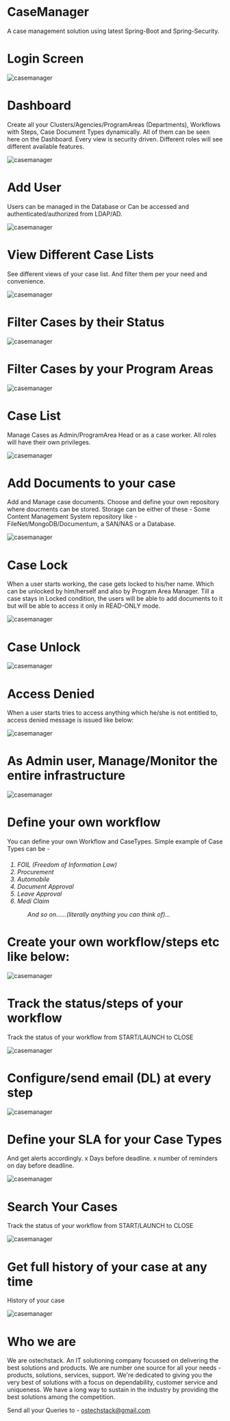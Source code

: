 # CaseManager
A case management  solution using latest Spring-Boot and Spring-Security. 

# Login Screen

![casemanager](https://github.com/ajkr195/CaseManager/blob/master/scereenshots/1.png)


# Dashboard

Create all your Clusters/Agencies/ProgramAreas (Departments), Workflows with Steps, Case Document Types dynamically. All of them can be seen here on the Dashboard. Every view is security driven. Different roles will see different available features.


![casemanager](https://github.com/ajkr195/CaseManager/blob/master/scereenshots/3.png)

# Add User

Users can be managed in the Database or Can be accessed and authenticated/authorized from LDAP/AD. 

![casemanager](https://github.com/ajkr195/CaseManager/blob/master/scereenshots/8.png)


# View Different Case Lists

See different views of your case list. And filter them per your need and convenience.

![casemanager](https://github.com/ajkr195/CaseManager/blob/master/scereenshots/16.png)


# Filter Cases by their Status


![casemanager](https://github.com/ajkr195/CaseManager/blob/master/scereenshots/17.png)


# Filter Cases by your Program Areas


![casemanager](https://github.com/ajkr195/CaseManager/blob/master/scereenshots/18.png)


# Case List

Manage Cases as Admin/ProgramArea Head or as a case worker. All roles will have their own privileges. 

![casemanager](https://github.com/ajkr195/CaseManager/blob/master/scereenshots/4.png)


# Add Documents to your case

Add and Manage case documents. Choose and define your own repository where doucments can be stored. Storage can be either of these - Some Content Management System repository like - FileNet/MongoDB/Documentum, a SAN/NAS or a Database.


![casemanager](https://github.com/ajkr195/CaseManager/blob/master/scereenshots/15.png)



# Case Lock

When a user starts working, the case gets locked to his/her name. Which can be unlocked by him/herself and also by Program Area Manager. Till a case stays in Locked condition, the users will be able to add documents to it but will be able to access it only in READ-ONLY mode.

![casemanager](https://github.com/ajkr195/CaseManager/blob/master/scereenshots/6.png)


# Case Unlock

![casemanager](https://github.com/ajkr195/CaseManager/blob/master/scereenshots/7.png)


# Access Denied

When a user starts tries to access anything which he/she is not entitled to, access denied message is issued like below:

![casemanager](https://github.com/ajkr195/CaseManager/blob/master/scereenshots/11.png)

# As Admin user, Manage/Monitor the entire infrastructure

![casemanager](https://github.com/ajkr195/CaseManager/blob/master/scereenshots/20.png)

# Define your own workflow

You can define your own Workflow and CaseTypes. Simple example of Case Types can be  - 

<h6>
<ol>
<li>FOIL (Freedom of Information Law)</li>
<li>Procurement</li>
<li>Automobile</li>
<li>Document Approval</li>
<li>Leave Approval</li>
<li>Medi Claim</li>
 <ol>
And so on......(literally anything you can think of)...
</h6>


# Create your own workflow/steps etc like below:

![casemanager](https://github.com/ajkr195/CaseManager/blob/master/scereenshots/12.png)

# Track the status/steps of your workflow 

Track the status of your workflow from START/LAUNCH to CLOSE

![casemanager](https://github.com/ajkr195/CaseManager/blob/master/scereenshots/5.png)


# Configure/send email (DL) at every step


![casemanager](https://github.com/ajkr195/CaseManager/blob/master/scereenshots/22.png)


# Define your SLA for your Case Types

And get alerts accordingly. x Days before deadline. x number of reminders on day before deadline.


![casemanager](https://github.com/ajkr195/CaseManager/blob/master/scereenshots/21.png)


# Search Your Cases 

Track the status of your workflow from START/LAUNCH to CLOSE

![casemanager](https://github.com/ajkr195/CaseManager/blob/master/scereenshots/19.png)



# Get full history of your case at any time

History of your case

![casemanager](https://github.com/ajkr195/CaseManager/blob/master/scereenshots/13.png)


# Who we are
We are ostechstack. An IT solutioning company focussed on delivering the best solutions and products.
We are number one source for all your needs - products, solutions, services, support. 
We're dedicated to giving you the very best of solutions with a focus on dependability, customer service and uniqueness.
We have a long way to sustain in the industry by providing the best solutions among the competition.

Send all your Queries to - ostechstack@gmail.com
